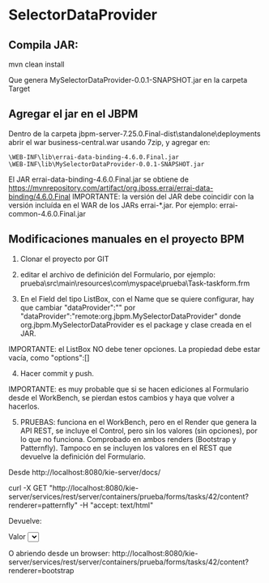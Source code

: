 # SelectorDataProvider

## Compila JAR:
mvn clean install

Que genera MySelectorDataProvider-0.0.1-SNAPSHOT.jar en la carpeta Target

## Agregar el jar en el JBPM

Dentro de la carpeta jbpm-server-7.25.0.Final-dist\standalone\deployments abrir el war business-central.war usando 7zip, y agregar en:

    \WEB-INF\lib\errai-data-binding-4.6.0.Final.jar
    \WEB-INF\lib\MySelectorDataProvider-0.0.1-SNAPSHOT.jar

El JAR errai-data-binding-4.6.0.Final.jar se obtiene de https://mvnrepository.com/artifact/org.jboss.errai/errai-data-binding/4.6.0.Final
IMPORTANTE: la versión del JAR debe coincidir con la versión incluída en el WAR de los JARs errai-*.jar. Por ejemplo: errai-common-4.6.0.Final.jar

## Modificaciones manuales en el proyecto BPM

1) Clonar el proyecto por GIT

2) editar el archivo de definición del Formulario, por ejemplo: prueba\src\main\resources\com\myspace\prueba\Task-taskform.frm

3) En el Field del tipo ListBox, con el Name que se quiere configurar, hay que cambiar "dataProvider":"" por "dataProvider":"remote:org.jbpm.MySelectorDataProvider"
donde org.jbpm.MySelectorDataProvider es el package y clase creada en el JAR.

IMPORTANTE: el ListBox NO debe tener opciones. La propiedad debe estar vacía, como "options":[]

4) Hacer commit y push.

IMPORTANTE: es muy probable que si se hacen ediciones al Formulario desde el WorkBench, se pierdan estos cambios y haya que volver a hacerlos.

5) PRUEBAS: funciona en el WorkBench, pero en el Render que genera la API REST, se incluye el Control, pero sin los valores (sin opciones), por lo que no funciona. Comprobado en ambos renders (Bootstrap y Patternfly). Tampoco en se incluyen los valores en el REST que devuelve la definición del Formulario.

Desde http://localhost:8080/kie-server/docs/ 

curl -X GET "http://localhost:8080/kie-server/services/rest/server/containers/prueba/forms/tasks/42/content?renderer=patternfly" -H  "accept: text/html"

Devuelve: 
    <div class="form-group">
        <label for="field_592772040290695E9">Valor</label> 
        <select id="field_592772040290695E9" name="valor" class="form-control" >
        </select>
    </div>

O abriendo desde un browser: http://localhost:8080/kie-server/services/rest/server/containers/prueba/forms/tasks/42/content?renderer=bootstrap



